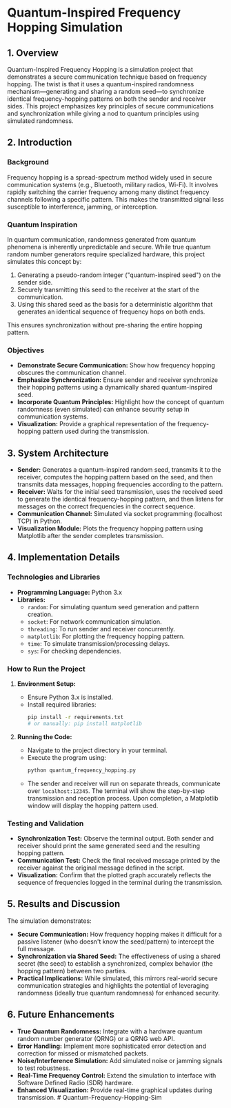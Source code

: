 # Quantum-Inspired Frequency Hopping Simulation

## 1. Overview

Quantum-Inspired Frequency Hopping is a simulation project that demonstrates a secure communication technique based on frequency hopping. The twist is that it uses a quantum-inspired randomness mechanism—generating and sharing a random seed—to synchronize identical frequency-hopping patterns on both the sender and receiver sides. This project emphasizes key principles of secure communications and synchronization while giving a nod to quantum principles using simulated randomness.

## 2. Introduction

### Background

Frequency hopping is a spread-spectrum method widely used in secure communication systems (e.g., Bluetooth, military radios, Wi-Fi). It involves rapidly switching the carrier frequency among many distinct frequency channels following a specific pattern. This makes the transmitted signal less susceptible to interference, jamming, or interception.

### Quantum Inspiration

In quantum communication, randomness generated from quantum phenomena is inherently unpredictable and secure. While true quantum random number generators require specialized hardware, this project simulates this concept by:

1.  Generating a pseudo-random integer ("quantum-inspired seed") on the sender side.
2.  Securely transmitting this seed to the receiver at the start of the communication.
3.  Using this shared seed as the basis for a deterministic algorithm that generates an identical sequence of frequency hops on both ends.

This ensures synchronization without pre-sharing the entire hopping pattern.

### Objectives

*   **Demonstrate Secure Communication:** Show how frequency hopping obscures the communication channel.
*   **Emphasize Synchronization:** Ensure sender and receiver synchronize their hopping patterns using a dynamically shared quantum-inspired seed.
*   **Incorporate Quantum Principles:** Highlight how the concept of quantum randomness (even simulated) can enhance security setup in communication systems.
*   **Visualization:** Provide a graphical representation of the frequency-hopping pattern used during the transmission.

## 3. System Architecture

*   **Sender:** Generates a quantum-inspired random seed, transmits it to the receiver, computes the hopping pattern based on the seed, and then transmits data messages, hopping frequencies according to the pattern.
*   **Receiver:** Waits for the initial seed transmission, uses the received seed to generate the identical frequency-hopping pattern, and then listens for messages on the correct frequencies in the correct sequence.
*   **Communication Channel:** Simulated via socket programming (localhost TCP) in Python.
*   **Visualization Module:** Plots the frequency hopping pattern using Matplotlib after the sender completes transmission.

## 4. Implementation Details

### Technologies and Libraries

*   **Programming Language:** Python 3.x
*   **Libraries:**
    *   `random`: For simulating quantum seed generation and pattern creation.
    *   `socket`: For network communication simulation.
    *   `threading`: To run sender and receiver concurrently.
    *   `matplotlib`: For plotting the frequency hopping pattern.
    *   `time`: To simulate transmission/processing delays.
    *   `sys`: For checking dependencies.

### How to Run the Project

1.  **Environment Setup:**
    *   Ensure Python 3.x is installed.
    *   Install required libraries:
        ```bash
        pip install -r requirements.txt
        # or manually: pip install matplotlib
        ```

2.  **Running the Code:**
    *   Navigate to the project directory in your terminal.
    *   Execute the program using:
        ```bash
        python quantum_frequency_hopping.py
        ```
    *   The sender and receiver will run on separate threads, communicate over `localhost:12345`. The terminal will show the step-by-step transmission and reception process. Upon completion, a Matplotlib window will display the hopping pattern used.

### Testing and Validation

*   **Synchronization Test:** Observe the terminal output. Both sender and receiver should print the same generated seed and the resulting hopping pattern.
*   **Communication Test:** Check the final received message printed by the receiver against the original message defined in the script.
*   **Visualization:** Confirm that the plotted graph accurately reflects the sequence of frequencies logged in the terminal during the transmission.

## 5. Results and Discussion

The simulation demonstrates:

*   **Secure Communication:** How frequency hopping makes it difficult for a passive listener (who doesn't know the seed/pattern) to intercept the full message.
*   **Synchronization via Shared Seed:** The effectiveness of using a shared secret (the seed) to establish a synchronized, complex behavior (the hopping pattern) between two parties.
*   **Practical Implications:** While simulated, this mirrors real-world secure communication strategies and highlights the potential of leveraging randomness (ideally true quantum randomness) for enhanced security.

## 6. Future Enhancements

*   **True Quantum Randomness:** Integrate with a hardware quantum random number generator (QRNG) or a QRNG web API.
*   **Error Handling:** Implement more sophisticated error detection and correction for missed or mismatched packets.
*   **Noise/Interference Simulation:** Add simulated noise or jamming signals to test robustness.
*   **Real-Time Frequency Control:** Extend the simulation to interface with Software Defined Radio (SDR) hardware.
*   **Enhanced Visualization:** Provide real-time graphical updates during transmission. #   Q u a n t u m - F r e q u e n c y - H o p p i n g - S i m 
 
 
